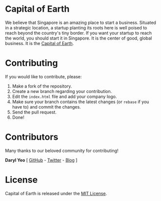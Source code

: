 # Capital of Earth

We believe that Singapore is an amazing place to start a business. Situated in a strategic location, a startup planting its roots here is well poised to reach beyond the country's tiny border.  If you want your startup to reach the world, you should start it in Singapore. It is the center of good, global business. It is the [Capital of Earth](http://capitalofearth.com).

# Contributing

If you would like to contribute, please:

1. Make a fork of the repository.
2. Create a new branch regarding your contribution.
3. Edit the `index.html` file and add your company logo.
4. Make sure your branch contains the latest changes (or `rebase` if you have to) and commit the changes.
5. Send the pull request.
6. Done!

# Contributors
Many thanks to our beloved community for contributing!

**Daryl Yeo** [ [GitHub](https://github.com/Doppp) - [Twitter](https://twitter.com/Doppp) - [Blog](http://darylyeo.com/) ]

# License

Capital of Earth is released under the [MIT License](http://opensource.org/licenses/MIT).
